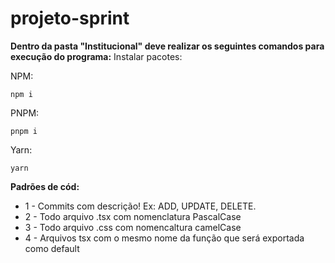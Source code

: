 # projeto-sprint

**Dentro da pasta "Institucional" deve realizar os seguintes comandos para execução do programa:**
Instalar pacotes:

NPM:

    npm i

PNPM:

    pnpm i
    
Yarn:
   
    yarn


**Padrões de cód:** 
- 1 - Commits com descrição! Ex: ADD, UPDATE, DELETE.
- 2 - Todo arquivo .tsx com nomenclatura PascalCase
- 3 - Todo arquivo .css com nomencaltura camelCase
- 4 - Arquivos tsx com o mesmo nome da função que será exportada como default 
